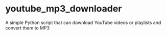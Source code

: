 # youtube_mp3_downloader
A simple Python script that can download YouTube videos or playlists and convert them to MP3
